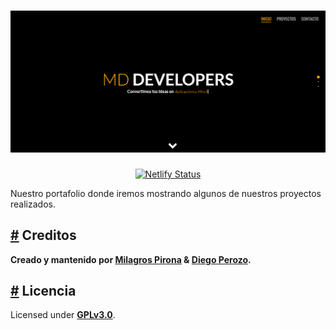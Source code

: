 <h1 align="center">
  <a href="https://www.md-developers.com/" aria-hidden="true"><img src="https://raw.githubusercontent.com/MD-Developers/portafolio/main/media/thumbail.png" alt="Write-Your-Card" width="1200" /></a>
</h1>

<div align="center">

[![Netlify Status](https://api.netlify.com/api/v1/badges/510685cb-b854-4cbd-9111-1a063abf248f/deploy-status)](https://app.netlify.com/sites/md-developers/deploys)

</div>

Nuestro portafolio donde iremos mostrando algunos de nuestros proyectos realizados.

<h2><a id="credits" href="#credits" aria-hidden="true">#</a> Creditos</h2>

**Creado y mantenido por [Milagros Pirona](https://github.com/MilagrosPirona) & [Diego Perozo](https://github.com/DiegoPerozo).**

<h2><a id="licencia" href="#licencia" aria-hidden="true">#</a> Licencia</h2>

Licensed under **[GPLv3.0](LICENSE.md)**.
